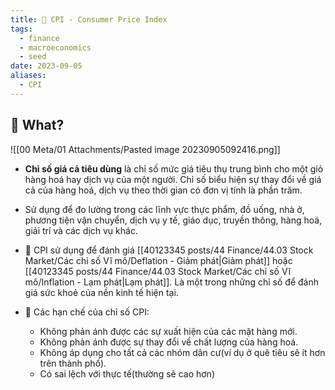```yaml
---
title: 🌱 CPI - Consumer Price Index
tags:
  - finance
  - macroeconomics
  - seed
date: 2023-09-05
aliases:
  - CPI
---
```


## 🌿 What?
![[00 Meta/01 Attachments/Pasted image 20230905092416.png]]
- **Chỉ số giá cả tiêu dùng** là chỉ số mức giá tiêu thụ trung bình cho một giỏ hàng hoá hay dịch vụ của một người. Chỉ số biểu hiện sự thay đổi về giá cả của hàng hoá, dịch vụ theo thời gian có đơn vị tính là phần trăm.
- Sử dụng để đo lường trong các lĩnh vực thực phẩm, đồ uống, nhà ở, phương tiện vận chuyển, dịch vụ y tế, giáo dục, truyền thông, hàng hoá, giải trí và các dịch vụ khác.

- 🌱 CPI sử dụng để đánh giá [[40123345 posts/44 Finance/44.03 Stock Market/Các chỉ số Vĩ mô/Deflation - Giảm phát|Giảm phát]] hoặc [[40123345 posts/44 Finance/44.03 Stock Market/Các chỉ số Vĩ mô/Inflation - Lạm phát|Lạm phát]]. Là một trong những chỉ số để đánh giá sức khoẻ của nền kinh tế hiện tại.

- 🚫 Các hạn chế của chỉ số CPI:
	- Không phản ánh được các sự xuất hiện của các mặt hàng mới.
	- Không phản ánh được sự thay đổi về chất lượng của hàng hoá.
	- Không áp dụng cho tất cả các nhóm dân cư(ví dụ ở quê tiêu sẽ ít hơn trên thành phố).
	- Có sai lệch với thực tế(thường sẽ cao hơn)